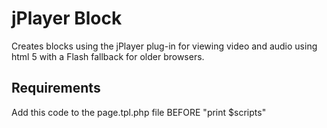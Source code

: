 jPlayer Block
=============

Creates blocks using the jPlayer plug-in for viewing video and 
audio using html 5 with a Flash fallback for older browsers.

Requirements
------------

Add this code to the page.tpl.php file BEFORE "print $scripts"

<code>
<?php if (module_exists('jplayer_block')): // load newer version of jquery and set noConfict for jplayer ?>
  <script type="text/javascript" src="http://ajax.googleapis.com/ajax/libs/jquery/1.6/jquery.min.js"></script>
  
  <script type="text/javascript">
    var nuJQ = jQuery.noConflict();
  </script>
  
  <?php $jplayer_path = $base_path . drupal_get_path('module', 'jplayer_block') . '/js/jquery.jplayer.min.js'; ?>

  <script type="text/javascript" src="<?php print $jplayer_path; ?>"></script>
 
<?php endif; ?>
</code>